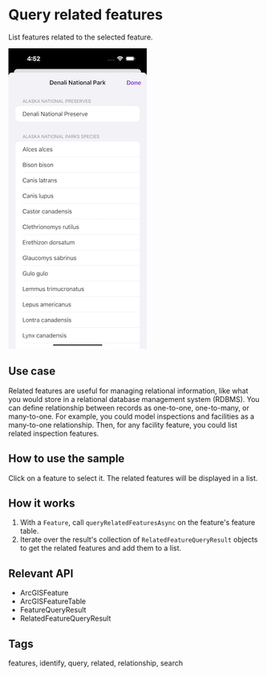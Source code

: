 # Query related features

List features related to the selected feature.

![Image of Query related features sample](query-related-features.png)

## Use case

Related features are useful for managing relational information, like what you would store in a relational database management system (RDBMS). You can define relationship between records as one-to-one, one-to-many, or many-to-one. For example, you could model inspections and facilities as a many-to-one relationship. Then, for any facility feature, you could list related inspection features.

## How to use the sample

Click on a feature to select it. The related features will be displayed in a list.

## How it works

1. With a `Feature`, call `queryRelatedFeaturesAsync` on the feature's feature table.
2. Iterate over the result's collection of `RelatedFeatureQueryResult` objects to get the related features and add them to a list.

## Relevant API

* ArcGISFeature
* ArcGISFeatureTable
* FeatureQueryResult
* RelatedFeatureQueryResult

## Tags

features, identify, query, related, relationship, search
